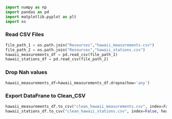 

```python
import numpy as np
import pandas as pd
import matplotlib.pyplot as plt
import os
```

### Read CSV Files


```python
file_path_1 = os.path.join("Resources","hawaii_measurements.csv")
file_path_2 = os.path.join("Resources","hawaii_stations.csv")
hawaii_measurements_df = pd.read_csv(file_path_1)
hawaii_stations_df = pd.read_csv(file_path_2)
```

### Drop Nah values


```python
hawaii_measurements_df=hawaii_measurements_df.dropna(how='any')
```

### Export DataFrane to Clean_CSV


```python
hawaii_measurements_df.to_csv("clean_hawaii_measurements.csv", index=False, header=True)
hawaii_stations_df.to_csv("clean_hawaii_stations.csv", index=False, header=True)
```
